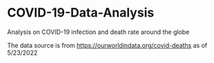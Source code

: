 # COVID-19-Data-Analysis
Analysis on COVID-19 infection and death rate around the globe

The data source is from https://ourworldindata.org/covid-deaths as of 5/23/2022
